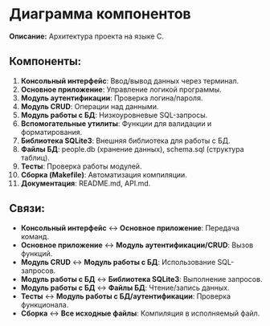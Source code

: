 # Диаграмма компонентов  
**Описание:** Архитектура проекта на языке C.  

## Компоненты:  
1. **Консольный интерфейс**: Ввод/вывод данных через терминал.  
2. **Основное приложение**: Управление логикой программы.  
3. **Модуль аутентификации**: Проверка логина/пароля.  
4. **Модуль CRUD**: Операции над данными.  
5. **Модуль работы с БД**: Низкоуровневые SQL-запросы.  
6. **Вспомогательные утилиты**: Функции для валидации и форматирования.  
7. **Библиотека SQLite3**: Внешняя библиотека для работы с БД.  
8. **Файлы БД**: people.db (хранение данных), schema.sql (структура таблиц).  
9. **Тесты**: Проверка работы модулей.  
10. **Сборка (Makefile)**: Автоматизация компиляции.  
11. **Документация**: README.md, API.md.  

## Связи:  
- **Консольный интерфейс** ↔ **Основное приложение**: Передача команд.  
- **Основное приложение** ↔ **Модуль аутентификации/CRUD**: Вызов функций.  
- **Модуль CRUD** ↔ **Модуль работы с БД**: Использование SQL-запросов.  
- **Модуль работы с БД** ↔ **Библиотека SQLite3**: Выполнение запросов.  
- **Модуль работы с БД** ↔ **Файлы БД**: Чтение/запись данных.  
- **Тесты** ↔ **Модуль работы с БД/аутентификации**: Проверка функционала.  
- **Сборка** ↔ **Все исходные файлы**: Компиляция в исполняемый файл.  
